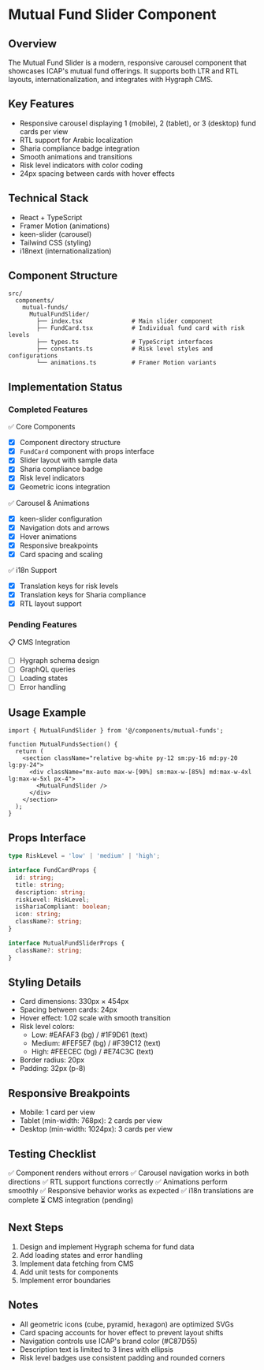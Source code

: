 # Mutual Fund Slider Component

## Overview
The Mutual Fund Slider is a modern, responsive carousel component that showcases ICAP's mutual fund offerings. It supports both LTR and RTL layouts, internationalization, and integrates with Hygraph CMS.

## Key Features
- Responsive carousel displaying 1 (mobile), 2 (tablet), or 3 (desktop) fund cards per view
- RTL support for Arabic localization
- Sharia compliance badge integration
- Smooth animations and transitions
- Risk level indicators with color coding
- 24px spacing between cards with hover effects

## Technical Stack
- React + TypeScript
- Framer Motion (animations)
- keen-slider (carousel)
- Tailwind CSS (styling)
- i18next (internationalization)

## Component Structure
```
src/
  components/
    mutual-funds/
      MutualFundSlider/
        ├── index.tsx              # Main slider component
        ├── FundCard.tsx           # Individual fund card with risk levels
        ├── types.ts               # TypeScript interfaces
        ├── constants.ts           # Risk level styles and configurations
        └── animations.ts          # Framer Motion variants
```

## Implementation Status

### Completed Features
✅ Core Components
- [x] Component directory structure
- [x] `FundCard` component with props interface
- [x] Slider layout with sample data
- [x] Sharia compliance badge
- [x] Risk level indicators
- [x] Geometric icons integration

✅ Carousel & Animations
- [x] keen-slider configuration
- [x] Navigation dots and arrows
- [x] Hover animations
- [x] Responsive breakpoints
- [x] Card spacing and scaling

✅ i18n Support
- [x] Translation keys for risk levels
- [x] Translation keys for Sharia compliance
- [x] RTL layout support

### Pending Features
📋 CMS Integration
- [ ] Hygraph schema design
- [ ] GraphQL queries
- [ ] Loading states
- [ ] Error handling

## Usage Example

```tsx
import { MutualFundSlider } from '@/components/mutual-funds';

function MutualFundsSection() {
  return (
    <section className="relative bg-white py-12 sm:py-16 md:py-20 lg:py-24">
      <div className="mx-auto max-w-[90%] sm:max-w-[85%] md:max-w-4xl lg:max-w-5xl px-4">
        <MutualFundSlider />
      </div>
    </section>
  );
}
```

## Props Interface

```typescript
type RiskLevel = 'low' | 'medium' | 'high';

interface FundCardProps {
  id: string;
  title: string;
  description: string;
  riskLevel: RiskLevel;
  isShariaCompliant: boolean;
  icon: string;
  className?: string;
}

interface MutualFundSliderProps {
  className?: string;
}
```

## Styling Details
- Card dimensions: 330px × 454px
- Spacing between cards: 24px
- Hover effect: 1.02 scale with smooth transition
- Risk level colors:
  - Low: #EAFAF3 (bg) / #1F9D61 (text)
  - Medium: #FEF5E7 (bg) / #F39C12 (text)
  - High: #FEECEC (bg) / #E74C3C (text)
- Border radius: 20px
- Padding: 32px (p-8)

## Responsive Breakpoints
- Mobile: 1 card per view
- Tablet (min-width: 768px): 2 cards per view
- Desktop (min-width: 1024px): 3 cards per view

## Testing Checklist
✅ Component renders without errors
✅ Carousel navigation works in both directions
✅ RTL support functions correctly
✅ Animations perform smoothly
✅ Responsive behavior works as expected
✅ i18n translations are complete
⏳ CMS integration (pending)

## Next Steps
1. Design and implement Hygraph schema for fund data
2. Add loading states and error handling
3. Implement data fetching from CMS
4. Add unit tests for components
5. Implement error boundaries

## Notes
- All geometric icons (cube, pyramid, hexagon) are optimized SVGs
- Card spacing accounts for hover effect to prevent layout shifts
- Navigation controls use ICAP's brand color (#C87D55)
- Description text is limited to 3 lines with ellipsis
- Risk level badges use consistent padding and rounded corners 